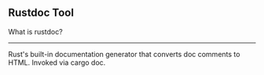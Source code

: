 ## Rustdoc Tool

What is rustdoc?

---

Rust's built-in documentation generator that converts doc comments to HTML. Invoked via cargo doc.

